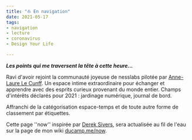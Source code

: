 ```yaml
---
title: "⛵️ En navigation" 
date: 2021-05-17
tags:
- navigation
- lecture
- coronavirus
- Design Your Life

---
```

**_Les points qui me traversent la tête à cette heure..._**

Ravi d'avoir rejoint la communauté joyeuse de nesslabs pilotée par [Anne-Laure Le Cunff](https://nesslabs.com). Un espace intime extraordinaire pour échanger et apprendre avec des esprits curieux provenant du monde entier. Champs d'intérêts déclarés pour 2021 : jardinage numérique, journal de bord.

Affranchi de la catégorisation espace-temps et de toute autre forme de classement par étiquettes.

Cette page ''now'' inspirée par [Derek Sivers](https://ducamp.me/maintenant), sera actualisée au fil de l'eau sur la page de mon wiki [ducamp.me/now](https://ducamp.me/now).
